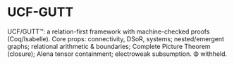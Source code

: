 # UCF-GUTT
UCF/GUTT™: a relation-first framework with machine-checked proofs (Coq/Isabelle). Core props: connectivity, DSoR, systems; nested/emergent graphs; relational arithmetic &amp; boundaries; Complete Picture Theorem (closure); Alena tensor containment; electroweak subsumption. Φ withheld.
